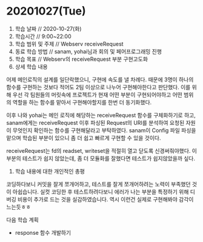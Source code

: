 # 20201027\(Tue\)

1. 학습 날짜 // 2020-10-27\(화\)
2. 학습시간 // 9:00~22:00
3. 학습 범위 및 주제 // Webserv receiveRequest
4. 동료 학습 방법 // sanam, yohai님과 회의 및 페어프로그래밍 진행
5. 학습 목표 // Webserv의 receiveRequest 부분 구현고도화
6. 상세 학습 내용

어제 메인로직의 설계를 일단락했으니, 구현에 속도를 낼 차례다. 때문에 3명이 하나의 함수를 구현하는 것보다 적어도 2팀 이상으로 나누어 구현해야한다고 판단했다. 이를 위해 우선 각 팀원들의 머릿속에 프로젝트가 현재 어떤 부분이 구현되어야하고 어떤 범위의 역할을 하는 함수를 맡아서 구현해야할지를 한번 더 동기화했다.

이후 나와 yohai는 메인 로직에 해당하는 receiveRequest 함수를 구체화하기로 하고, sanam에게는 receiveRequest 이후 파싱된 Request의 URI를 분석하여 요청된 자원이 무엇인지 확인하는 함수를 구현해달라고 부탁하였다. sanam이 Config 파일 파싱을 맡으며 학습된 부분이 있으니 좀 더 쉽고 빠르게 구현할 수 있을 것이다.

receiveRequest는 fd의 readset, writeset을 적절히 열고 닫도록 신경써줘야했다. 이 부분의 테스트가 쉽지 않았는데, 좀 더 모듈화를 잘했다면 테스트가 쉽지않았을까 싶다.

1. 학습 내용에 대한 개인적인 총평

코딩하다보니 커밋을 잘게 쪼개어하고, 테스트를 잘게 쪼개어하려는 노력이 부족했던 것이 아쉽습니다. 실컷 코딩한 후 테스트하려다보니 에러가 나는 부분을 특정하기 위해 디버깅 비용이 추가로 드는 것을 실감하였습니다. 역시 이런건 실제로 구현해봐야 감각이 느는듯ㅎㅎ

다음 학습 계획

* response 함수 개발하기

